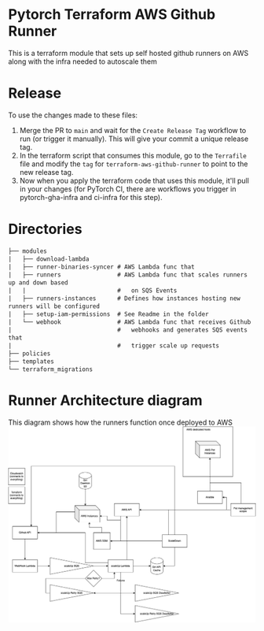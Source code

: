 # Pytorch Terraform AWS Github Runner

This is a terraform module that sets up self hosted github runners on AWS along with the infra needed to autoscale them

# Release
To use the changes made to these files:
1. Merge the PR to `main` and wait for the `Create Release Tag` workflow to run (or trigger it manually). This will give your commit a unique release tag.
1. In the terraform script that consumes this module, go to the `Terrafile` file and modify the `tag` for `terraform-aws-github-runner` to point to the new release tag.
1. Now when you apply the terraform code that uses this module, it'll pull in your changes (for PyTorch CI, there are workflows you trigger in pytorch-gha-infra and ci-infra for this step).

# Directories

```
├── modules
|   ├── download-lambda
|   ├── runner-binaries-syncer # AWS Lambda func that
|   ├── runners                # AWS Lambda func that scales runners up and down based
|   |                          #   on SQS Events
|   ├── runners-instances      # Defines how instances hosting new runners will be configured
|   ├── setup-iam-permissions  # See Readme in the folder
|   └── webhook                # AWS Lambda func that receives Github
|                              #   webhooks and generates SQS events that
|                              #   trigger scale up requests
├── policies
├── templates
└── terraform_migrations

```

# Runner Architecture diagram
This diagram shows how the runners function once deployed to AWS
![High level runner architecture diagram](architecture-diagram.png)
